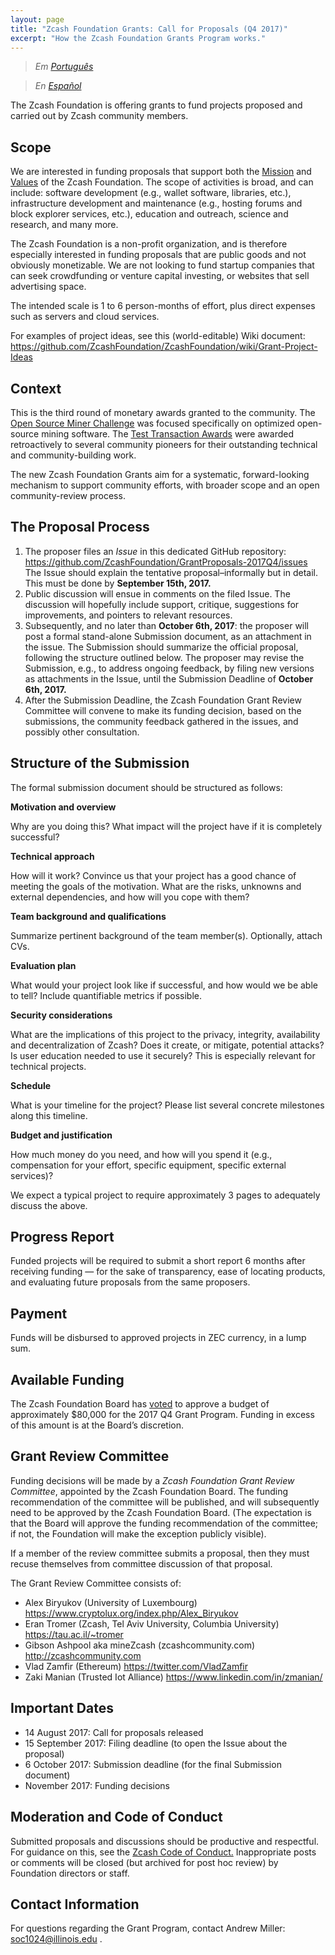 ```yaml
---
layout: page
title: "Zcash Foundation Grants: Call for Proposals (Q4 2017)"
excerpt: "How the Zcash Foundation Grants Program works."
---
```


> *Em [Português](index-pt)*

> *En [Español](index-es)*

The Zcash Foundation is offering grants to fund projects proposed and carried out by Zcash community members.

## Scope

We are interested in funding proposals that support both the [Mission](https://github.com/ZcashFoundation/ZcashFoundation/blob/master/MISSION.md) and [Values](https://github.com/ZcashFoundation/ZcashFoundation/blob/master/VALUES.md) of the Zcash Foundation. The scope of activities is broad, and can include: software development (e.g., wallet software, libraries, etc.), infrastructure development and maintenance (e.g., hosting forums and block explorer services, etc.), education and outreach, science and research, and many more.

The Zcash Foundation is a non-profit organization, and is therefore especially interested in funding proposals that are public goods and not obviously monetizable. We are not looking to fund startup companies that can seek crowdfunding or venture capital investing, or websites that sell advertising space. 

The intended scale is 1 to 6 person-months of effort, plus direct expenses such as servers and cloud services.

For examples of project ideas, see this (world-editable) Wiki document: https://github.com/ZcashFoundation/ZcashFoundation/wiki/Grant-Project-Ideas

## Context

This is the third round of monetary awards granted to the community. The [Open Source Miner Challenge](https://zcashminers.org/) was focused specifically on optimized open-source mining software. The [Test Transaction Awards](http://z.cash.foundation//blog/test-transactions/) were awarded retroactively to several community pioneers for their outstanding technical and community-building work.

The new Zcash Foundation Grants aim for a systematic, forward-looking mechanism to support community efforts, with broader scope and an open community-review process.

## The Proposal Process

1. The proposer files an *Issue* in this dedicated GitHub repository: https://github.com/ZcashFoundation/GrantProposals-2017Q4/issues The Issue should explain the tentative proposal–informally but in detail. This must be done by **September 15th, 2017.** 
1. Public discussion will ensue in comments on the filed Issue. The discussion will hopefully include support, critique, suggestions for improvements, and pointers to relevant resources.
1. Subsequently, and no later than **October 6th, 2017**: the proposer will post a formal stand-alone Submission document, as an attachment in the issue. The Submission should summarize the official proposal, following the structure outlined below. The proposer may revise the Submission, e.g., to address ongoing feedback, by filing new versions as attachments in the Issue, until the Submission Deadline of **October 6th, 2017.**
1. After the Submission Deadline, the Zcash Foundation Grant Review Committee will convene to make its funding decision, based on the submissions, the community feedback gathered in the issues, and possibly other consultation.

## Structure of the Submission

The formal submission document should be structured as follows:

**Motivation and overview**

Why are you doing this? What impact will the project have if it is completely successful?

**Technical approach**

How will it work? Convince us that your project has a good chance of meeting the goals of the motivation. What are the risks, unknowns and external dependencies, and how will you cope with them?

**Team background and qualifications**

Summarize pertinent background of the team member(s). Optionally, attach CVs.

**Evaluation plan**

What would your project look like if successful, and how would we be able to tell? Include quantifiable metrics if possible.

**Security considerations**

What are the implications of this project to the privacy, integrity, availability and decentralization of Zcash? Does it create, or mitigate, potential attacks? Is user education needed to use it securely? This is especially relevant for technical projects.

**Schedule**

What is your timeline for the project? Please list several concrete milestones along this timeline.

**Budget and justification**

How much money do you need, and how will you spend it (e.g., compensation for your effort, specific equipment, specific external services)?

We expect a typical project to require approximately 3 pages to adequately discuss the above.

## Progress Report

Funded projects will be required to submit a short report 6 months after receiving funding — for the sake of transparency, ease of locating products, and evaluating future proposals from the same proposers.

## Payment

Funds will be disbursed to approved projects in ZEC currency, in a lump sum.

## Available Funding

The Zcash Foundation Board has [voted](https://github.com/ZcashFoundation/ZcashFoundation/blob/master/board-documents/minutes/06-09-2017.md) to approve a budget of approximately $80,000 for the 2017 Q4 Grant Program. Funding in excess of this amount is at the Board’s discretion.

## Grant Review Committee

Funding decisions will be made by a *Zcash Foundation Grant Review Committee*, appointed by the Zcash Foundation Board. The funding recommendation of the committee will be published, and will subsequently need to be approved by the Zcash Foundation Board. (The expectation is that the Board will approve the funding recommendation of the committee; if not, the Foundation will make the exception publicly visible).

If a member of the review committee submits a proposal, then they must recuse themselves from committee discussion of that proposal.

The Grant Review Committee consists of:

* Alex Biryukov (University of Luxembourg) https://www.cryptolux.org/index.php/Alex_Biryukov
* Eran Tromer (Zcash, Tel Aviv University, Columbia University) https://tau.ac.il/~tromer
* Gibson Ashpool aka mineZcash (zcashcommunity.com) http://zcashcommunity.com
* Vlad Zamfir (Ethereum) https://twitter.com/VladZamfir
* Zaki Manian (Trusted Iot Alliance) https://www.linkedin.com/in/zmanian/

## Important Dates

* 14 August 2017: Call for proposals released
* 15 September 2017: Filing deadline (to open the Issue about the proposal)
* 6 October 2017: Submission deadline (for the final Submission document)
* November 2017: Funding decisions

## Moderation and Code of Conduct

Submitted proposals and discussions should be productive and respectful. For guidance on this, see the [Zcash Code of Conduct.](https://github.com/zcash/zcash/blob/master/code_of_conduct.md) Inappropriate posts or comments will be closed (but archived for post hoc review) by Foundation directors or staff.

## Contact Information

For questions regarding the Grant Program, contact Andrew Miller: soc1024@illinois.edu .
